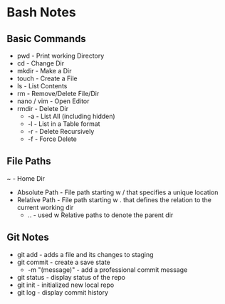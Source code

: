 # Bash Notes

## Basic Commands
- pwd - Print working Directory
- cd - Change Dir
- mkdir - Make a Dir
- touch - Create a File
- ls - List Contents
- rm - Remove/Delete File/Dir
- nano / vim - Open Editor
- rmdir - Delete Dir
	- -a - List All (including hidden)
	- -l - List in a Table format
	- -r - Delete Recursively
	- -f - Force Delete

## File Paths
~ - Home Dir
- Absolute Path - File path starting w / that specifies a unique location
- Relative Path - File path starting w . that defines the relation to the current working dir
	- .. - used w Relative paths to denote the parent dir
	
## Git Notes
- git add <filename> - adds a file and its changes to staging
- git commit - create a save state
	- -m "(message)" - add a professional commit message
- git status - display status of the repo
- git init - initialized new local repo
- git log - display commit history

